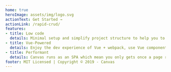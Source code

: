 ```yaml
---
home: true
heroImage: assets/img/logo.svg
actionText: Get Started →
actionLink: /rapid-crud/
features:
- title: Low code
  details: Minimal setup and simplify project structure to help you to focus on writing just the bussiness logic.
- title: Vue-Powered
  details: Enjoy the dev experience of Vue + webpack, use Vue components.
- title: Performant
  details: Canvas runs as an SPA which mean you only gets once a page reload.
footer: MIT Licensed | Copyright © 2019 - Canvas
---
```

